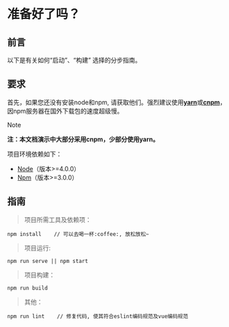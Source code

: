 # 准备好了吗？

## 前言

以下是有关如何“启动”、“构建” 选择的分步指南。

## 要求

首先，如果您还没有安装node和npm, 请获取他们。强烈建议使用[**yarn**](https://yarn.bootcss.com/)或[**cnpm**](http://npm.taobao.org/)，因npm服务器在国外下载包的速度超级慢。

> [!NOTE]
> **注：本文档演示中大部分采用cnpm，少部分使用yarn。**

项目环境依赖如下：

* [Node](https://nodejs.org/zh-cn/)（版本>=4.0.0）
* [Npm](https://www.npmjs.cn/)（版本>=3.0.0）

## 指南

> 项目所需工具及依赖项：

``` install
npm install    // 可以去喝一杯:coffee:, 放松放松~
```

> 项目运行:

``` run
npm run serve || npm start
```

> 项目构建：

``` build
npm run build
```

> 其他：

``` lint
npm run lint    // 修复代码, 使其符合eslint编码规范及vue编码规范
```
